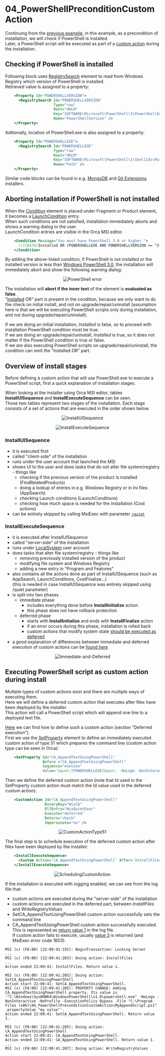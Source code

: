 # 04_PowerShellPreconditionCustomAction

Continuing from the [previous example](../03_PassingInstallLocationParameterToInstaller/), in this example, as a precondition of installation, we will check if PowerShell is installed.\
Later, a PowerShell script will be executed as part of a [custom action](https://wixtoolset.org/documentation/manual/v3/xsd/wix/customaction.html) during the installation.

## Checking if PowerShell is installed

Following block uses [RegistrySearch](https://wixtoolset.org/documentation/manual/v3/xsd/wix/registrysearch.html) element to read from Windows Registry which version of PowerShell is installed.\
Retrieved value is assigned to a property:
```xml
    <Property Id="POWERSHELLVERSION">
      <RegistrySearch Id="POWERSHELLVERSION"
                      Type="raw"
                      Root="HKLM"
                      Key="SOFTWARE\Microsoft\PowerShell\3\PowerShellEngine"
                      Name="PowerShellVersion" />
    </Property>
```
Aditionally, location of PowerShell.exe is also assigned to a property:
```xml
    <Property Id="POWERSHELLEXE">
      <RegistrySearch Id="POWERSHELLEXE"
                      Type="raw"
                      Root="HKLM"
                      Key="SOFTWARE\Microsoft\PowerShell\1\ShellIds\Microsoft.PowerShell"
                      Name="Path" />
    </Property>
```
Similar code blocks can be found in e.g. [MongoDB](https://github.com/mongodb/mongo/blob/f064d4aee86645a36fe38930fb1f5a75815adacf/src/mongo/installer/msi/wxs/Installer_64.wxs#L178-L197) and [Git Extensions](https://github.com/gitextensions/gitextensions/blob/fde9a6ef8a314a122b8453509a530a16f3955317/Setup/UI/TelemetryDlg.wxs#L6-L12) installers.

## Aborting installation if PowerShell is not installed

When the [Condition](https://wixtoolset.org/documentation/manual/v3/xsd/wix/condition.html) element is placed under Fragment or Product element, it becomes a [LaunchCondition](https://wixtoolset.org/documentation/manual/v3/xsd/wix/launchconditions.html) entry.\
When such conditions are not satisfied, installation immediately aborts and shows a warning dialog to the user.\
LaunchCondition entries are visible in the Orca MSI editor.
```xml
    <Condition Message="You must have PowerShell 3.0 or higher.">
      <![CDATA[Installed OR (POWERSHELLEXE AND POWERSHELLVERSION >= "3.0")]]>
    </Condition>
```
By adding the above-listed condition, if PowerShell is not installed or the installed version is less than [Windows PowerShell 3.0](https://en.wikipedia.org/wiki/PowerShell#Windows_PowerShell_3.0), the installation will immediately abort and show the following warning dialog:

<p align="center">
    <img src="https://raw.githubusercontent.com/kurtanr/WiXInstallerExamples/master/images/PowerShellError.png" alt="PowerShell error" style="max-width:100%;">
</p>

The installation will **abort if the inner text** of the element is **evaluated as false**.\
"[Installed](https://docs.microsoft.com/en-us/windows/win32/msi/installed) OR" part is present in the condition, because we only want to do the check on initial install, and not on upgrade/repair/uninstall (assumption here is that we will be executing PowerShell scripts only during installation, and not during upgrade/repair/uninstall).

If we are doing an initial installation, *Installed* is false, so to proceed with installation PowerShell condition must be true.\
If we are doing an upgrade/repair/uninstall, *Installed* is true, so it does not matter if the PowerShell condition is true or false.\
If we are also executing PowerShell scripts on upgrade/repair/uninstall, the condition can omit the "Installed OR" part.

## Overview of install stages

Before defining a custom action that will use PowerShell.exe to execute a PowerShell script, first a quick explanation of installation stages.

When looking at the installer using Orca MSI editor, tables **InstallUISequence** and **InstallExecuteSequence** can be seen.\
Those two tables represent two stages of the installation. Each stage consists of a set of actions that are executed in the order shown below.

<p align="center">
    <img src="https://raw.githubusercontent.com/kurtanr/WiXInstallerExamples/master/images/InstallUISequence.png" alt="InstallUISequence" style="max-width:100%;">
</p>

<p align="center">
    <img src="https://raw.githubusercontent.com/kurtanr/WiXInstallerExamples/master/images/InstallExecuteSequence.png" alt="InstallExecuteSequence" style="max-width:100%;">
</p>

### InstallUISequence
- it is executed first
- called "client-side" of the installation
- runs under the user account that launched the MSI
- shows UI to the user and does tasks that do not alter file system/registry - things like
  - checking if the previous version of the product is installed (FindRelatedProducts)
  - doing a lookup of entries in e.g. Windows Registry or in Ini files (AppSearch)
  - checking Launch conditions (LaunchConditions)
  - checking how much space is needed for the installation (Cost actions)
- can be entirely skipped by calling MsiExec with parameter [`/quiet`](https://docs.microsoft.com/en-us/windows/win32/msi/standard-installer-command-line-options)

### InstallExecuteSequence
- it is executed after InstallUISequence
- called "server-side" of the installation
- runs under [LocalSystem](https://docs.microsoft.com/en-us/windows/win32/services/localsystem-account) user account
- does tasks that alter file system/registry - things like
  - removing previously installed version of the product
  - modifying file system and Windows Registry
  - adding a new entry in "Program and Features"
- also contains all the actions done as part of InstallUISequence (such as AppSearch, LaunchConditions, CostFinalize...)\
  (this is needed in case InstallUISequence was entirely skipped using /quiet parameter)
- is split into two phases
  - immediate phase
    - includes everything done before **InstallInitialize** action
    - this phase does not have rollback protection
  - deferred phase
    - starts with **InstallInitialize** and ends with **InstallFinalize** action
    - if an error occurs during this phase, installation is rolled back
    - custom actions that modify system state [should be executed as deferred](https://www.advancedinstaller.com/immediate-vs-deferred-custom-action.html)
- a good explanation of differences between immediate and deferred execution of custom actions can be [found here](http://www.msigeek.com/345/windows-installer-faq-part-3)

<p align="center">
    <img src="https://www.msigeek.com/wp-content/uploads/Difference-Between-Execute-Immediate-and-Deferred.png" alt="Immediate-and-Deferred" style="max-width:100%;">
</p>

## Executing PowerShell script as custom action during install

Multiple types of custom actions exist and there are multiple ways of executing them.\
Here we will define a deferred custom action that executes after files have been deployed by the installer.\
This action will call a PowerShell script which will append one line to a deployed text file.

[Here](https://wixtoolset.org/documentation/manual/v3/customactions/qtexec.html) we can find how to define such a custom action (section "Deferred execution").\
First we use the [SetProperty](https://wixtoolset.org/documentation/manual/v3/xsd/wix/setproperty.html) element to define an immediately executed custom action of type 51 which prepares the command line (custom action type can be seen in Orca):
```xml
    <SetProperty Id="CA_AppendTextUsingPowerShell"
                 Before ="CA_AppendTextUsingPowerShell"
                 Sequence="execute"
                 Value='&quot;[POWERSHELLEXE]&quot; -NoLogo -NonInteractive -NoProfile -ExecutionPolicy Bypass -File "[MY_INSTALL_LOCATION]MyAppendScript.ps1" -propertyValue "[MY_PROPERTY]"' />
```
Then we define the deferred custom action (note that Id used in the SetProperty custom action must match the Id value used in the deferred custom action):
```xml
    <CustomAction Id="CA_AppendTextUsingPowerShell"
                  BinaryKey="WixCA"
                  DllEntry="WixQuietExec"
                  Execute="deferred"
                  Return="check"
                  Impersonate="no" />
```
<p align="center">
    <img src="https://raw.githubusercontent.com/kurtanr/WiXInstallerExamples/master/images/CustomActionType51.png" alt="CustomActionType51" style="max-width:100%;">
</p>

The final step is to schedule execution of the deferred custom action after files have been deployed by the installer:
```xml
    <InstallExecuteSequence>
      <Custom Action='CA_AppendTextUsingPowerShell' After='InstallFiles'>NOT Installed AND NOT WIX_UPGRADE_DETECTED</Custom>
    </InstallExecuteSequence> 
```
<p align="center">
    <img src="https://raw.githubusercontent.com/kurtanr/WiXInstallerExamples/master/images/SchedulingCustomAction.png" alt="SchedulingCustomAction" style="max-width:100%;">
</p>

If the installation is executed with logging enabled, we can see from the log file that:
- custom actions are executed during the "server-side" of the installation
- custom actions are executed in the deferred part, between *InstallFiles* and *WriteRegistryValues*
- SetCA_AppendTextUsingPowerShell custom action successfully sets the command line
- CA_AppendTextUsingPowerShell custom action successfully executed.</br>This is represented as [return value 1](https://docs.microsoft.com/en-us/windows/win32/msi/logging-of-action-return-values) in the log file.</br>If custom action fails to execute, usually [value 3](https://robmensching.com/blog/posts/2010/8/2/the-first-thing-i-do-with-an-msi-log/) is returned (and MsiExec error code 1603).
```
MSI (s) (F8:00) [22:09:41:191]: BeginTransaction: Locking Server
...
MSI (s) (F8:00) [22:09:41:203]: Doing action: InstallFiles
...
Action ended 22:09:41: InstallFiles. Return value 1.

MSI (s) (F8:00) [22:09:41:205]: Doing action: SetCA_AppendTextUsingPowerShell
Action start 22:09:41: SetCA_AppendTextUsingPowerShell.
MSI (s) (F8:00) [22:09:41:205]: PROPERTY CHANGE: Adding CA_AppendTextUsingPowerShell property. Its value is '"C:\Windows\SysWOW64\WindowsPowerShell\v1.0\powershell.exe" -NoLogo -NonInteractive -NoProfile -ExecutionPolicy Bypass -File "C:\Program Files (x86)\04_PowerShellPreconditionCustomAction\MyAppendScript.ps1" -propertyValue "my value"'.
Action ended 22:09:41: SetCA_AppendTextUsingPowerShell. Return value 1.

MSI (s) (F8:00) [22:09:41:205]: Doing action: CA_AppendTextUsingPowerShell
Action start 22:09:41: CA_AppendTextUsingPowerShell.
Action ended 22:09:41: CA_AppendTextUsingPowerShell. Return value 1.
...
MSI (s) (F8:00) [22:09:41:207]: Doing action: WriteRegistryValues
```